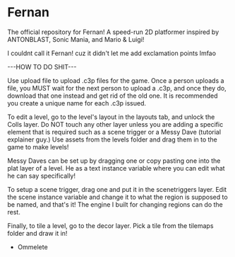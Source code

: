 # Fernan
The official repository for Fernan! A speed-run 2D platformer inspired by ANTONBLAST, Sonic Mania, and Mario &amp; Luigi!

I couldnt call it Fernan! cuz it didn't let me add exclamation points lmfao

---HOW TO DO SHIT---

Use upload file to upload .c3p files for the game. Once a person uploads a file, you MUST wait for the next person to upload a .c3p, and once they do, download that one instead and get rid of the old one. It is recommended you create a unique name for each .c3p issued.

To edit a level, go to the level's layout in the layouts tab, and unlock the Colls layer. Do NOT touch any other layer unless you are adding a specific element that is required such as a scene trigger or a Messy Dave (tutorial explainer guy.) Use assets from the levels folder and drag them in to the game to make levels!

Messy Daves can be set up by dragging one or copy pasting one into the plat layer of a level. He as a text instance variable where you can edit what he can say specifically!

To setup a scene trigger, drag one and put it in the scenetriggers layer. Edit the scene instance variable and change it to what the region is supposed to be named, and that's it! The engine I built for changing regions can do the rest.

Finally, to tile a level, go to the decor layer. Pick a tile from the tilemaps folder and draw it in!

- Ommelete

